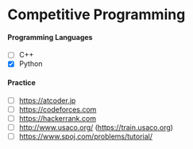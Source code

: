 # Competitive Programming
#### Programming Languages
- [ ] C++
- [x] Python

#### Practice
- [ ] https://atcoder.jp
- [ ] https://codeforces.com
- [ ] https://hackerrank.com
- [ ] http://www.usaco.org/ (https://train.usaco.org)
- [ ] https://www.spoj.com/problems/tutorial/
